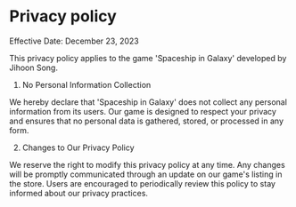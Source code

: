 # Privacy policy
Effective Date: December 23, 2023

This privacy policy applies to the game 'Spaceship in Galaxy' developed by Jihoon Song.

1. No Personal Information Collection

We hereby declare that 'Spaceship in Galaxy' does not collect any personal information from its users. Our game is designed to respect your privacy and ensures that no personal data is gathered, stored, or processed in any form.

2. Changes to Our Privacy Policy

We reserve the right to modify this privacy policy at any time. Any changes will be promptly communicated through an update on our game's listing in the store. Users are encouraged to periodically review this policy to stay informed about our privacy practices.
